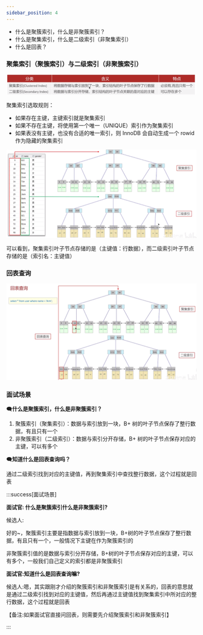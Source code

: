 ```yaml
---
sidebar_position: 4
---
```



+ 什么是聚簇索引，什么是非聚簇索引？
+ 什么是聚集索引，什么是二级索引（非聚集索引）
+ 什么是回表？

### 聚集索引（聚簇索引）与二级索引（非聚簇索引）

![](./image/image_935652ed-b963-43c8-b465-b06a81faf22e.png)

聚集索引选取规则：

+ 如果存在主键，主键索引就是聚集索引
+ 如果不存在主键，将使用第一个唯一（UNIQUE）索引作为聚集索引
+ 如果表没有主键，也没有合适的唯一索引，则 InnoDB 会自动生成一个 rowid 作为隐藏的聚集索引



![](./image/image_a66cf99b-8594-413a-a232-23fd192c83ef.png)

可以看到，聚集索引叶子节点存储的是（主键值：行数据），而二级索引叶子节点存储的是（索引名：主键值）

### 回表查询
![](./image/image_084b8bb6-5ca6-4c1a-8546-7e535bd40e4d.png)



### 面试场景
🗨️**什么是聚簇索引，什么是非聚簇索引？**

1. 聚簇索引（聚集索引）：数据与索引放到一块，B+ 树的叶子节点保存了整行数据，有且只有一个
2. 非聚簇索引（二级索引）：数据与索引分开存储，B+ 树的叶子节点保存对应的主键，可以有多个

🗨️**知道什么是回表查询吗？**

通过二级索引找到对应的主键值，再到聚集索引中查找整行数据，这个过程就是回表



:::success[面试场景]

**面试官: 什么是聚簇索引什么是非聚簇索引?**

候选人:

好的~，聚簇索引主要是指数据与索引放到一块，B+树的叶子节点保存了整行数据，有且只有一个，一般情况下主键在作为聚簇索引的

非聚簇索引值的是数据与索引分开存储，B+树的叶子节点保存对应的主键，可以有多个，一般我们自己定义的索引都是非聚簇索引



**面试官:知道什么是回表查询嘛?**

候选人:嗯，其实跟刚才介绍的聚簇索引和非聚簇索引是有关系的，回表的意思就是通过二级索引找到对应的主键值，然后再通过主键值找到聚集索引中所对应的整行数据，这个过程就是回表

【备注:如果面试官直接问回表，则需要先介绍聚簇索引和非聚簇索引】

:::

